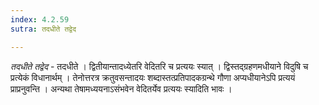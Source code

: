 ```yaml
---
index: 4.2.59
sutra: तदधीते तद्वेद

---
```

_तदधीते तद्वेद_ - तदधीते । द्वितीयान्तादध्येतरि वेदितरि च प्रत्ययः स्यात् । द्विस्तद्ग्रहणमधीयाने विदुषि च प्रत्येकं विधानार्थम् । तेनोत्तरत्र क्रतुवसन्तादयः शब्दास्तत्प्रतिपादकग्रन्थे गौणा अप्यधीयानेऽपि प्रत्ययं प्राप्रनुवन्ति । अन्यथा तेषामध्ययनाऽसंभवेन वेदितर्येव प्रत्ययः स्यादिति भावः ।